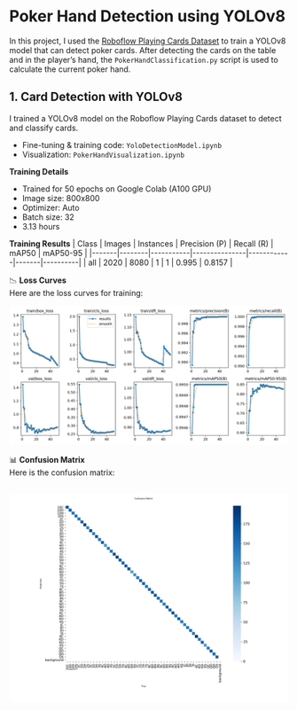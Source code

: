 # Poker Hand Detection using YOLOv8

In this project, I used the [Roboflow Playing Cards Dataset](https://universe.roboflow.com/) to train a YOLOv8 model that can detect poker cards. After detecting the cards on the table and in the player’s hand, the `PokerHandClassification.py` script is used to calculate the current poker hand.


## 1. Card Detection with YOLOv8

I trained a YOLOv8 model on the Roboflow Playing Cards dataset to detect and classify cards.  
- Fine-tuning & training code: `YoloDetectionModel.ipynb`  
- Visualization: `PokerHandVisualization.ipynb`

**Training Details**  
- Trained for 50 epochs on Google Colab (A100 GPU)  
- Image size: 800x800  
- Optimizer: Auto  
- Batch size: 32
- 3.13 hours

**Training Results**
| Class | Images | Instances | Precision (P) | Recall (R) | mAP50 | mAP50-95 |
|-------|--------|-----------|---------------|------------|-------|----------|
| all   | 2020   | 8080      | 1             | 1          | 0.995 | 0.8157   |

📉 **Loss Curves**  
Here are the loss curves for training:

![Training Losses](Images/results.png)

📊 **Confusion Matrix**  
Here is the confusion matrix:

![Confusion matrix](Images/confusion_matrix.png)
---

